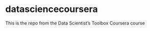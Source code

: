 datasciencecoursera
===================

This is the repo from the Data Scientist’s Toolbox Coursera course
